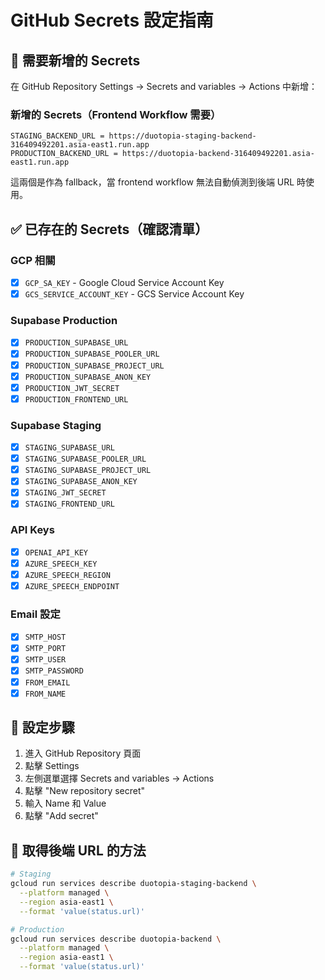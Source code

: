 # GitHub Secrets 設定指南

## 🔑 需要新增的 Secrets

在 GitHub Repository Settings → Secrets and variables → Actions 中新增：

### 新增的 Secrets（Frontend Workflow 需要）
```
STAGING_BACKEND_URL = https://duotopia-staging-backend-316409492201.asia-east1.run.app
PRODUCTION_BACKEND_URL = https://duotopia-backend-316409492201.asia-east1.run.app
```

這兩個是作為 fallback，當 frontend workflow 無法自動偵測到後端 URL 時使用。

## ✅ 已存在的 Secrets（確認清單）

### GCP 相關
- [x] `GCP_SA_KEY` - Google Cloud Service Account Key
- [x] `GCS_SERVICE_ACCOUNT_KEY` - GCS Service Account Key

### Supabase Production
- [x] `PRODUCTION_SUPABASE_URL`
- [x] `PRODUCTION_SUPABASE_POOLER_URL`
- [x] `PRODUCTION_SUPABASE_PROJECT_URL`
- [x] `PRODUCTION_SUPABASE_ANON_KEY`
- [x] `PRODUCTION_JWT_SECRET`
- [x] `PRODUCTION_FRONTEND_URL`

### Supabase Staging
- [x] `STAGING_SUPABASE_URL`
- [x] `STAGING_SUPABASE_POOLER_URL`
- [x] `STAGING_SUPABASE_PROJECT_URL`
- [x] `STAGING_SUPABASE_ANON_KEY`
- [x] `STAGING_JWT_SECRET`
- [x] `STAGING_FRONTEND_URL`

### API Keys
- [x] `OPENAI_API_KEY`
- [x] `AZURE_SPEECH_KEY`
- [x] `AZURE_SPEECH_REGION`
- [x] `AZURE_SPEECH_ENDPOINT`

### Email 設定
- [x] `SMTP_HOST`
- [x] `SMTP_PORT`
- [x] `SMTP_USER`
- [x] `SMTP_PASSWORD`
- [x] `FROM_EMAIL`
- [x] `FROM_NAME`

## 📝 設定步驟

1. 進入 GitHub Repository 頁面
2. 點擊 Settings
3. 左側選單選擇 Secrets and variables → Actions
4. 點擊 "New repository secret"
5. 輸入 Name 和 Value
6. 點擊 "Add secret"

## 🔧 取得後端 URL 的方法

```bash
# Staging
gcloud run services describe duotopia-staging-backend \
  --platform managed \
  --region asia-east1 \
  --format 'value(status.url)'

# Production
gcloud run services describe duotopia-backend \
  --platform managed \
  --region asia-east1 \
  --format 'value(status.url)'
```
